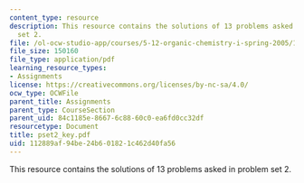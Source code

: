 ```yaml
---
content_type: resource
description: This resource contains the solutions of 13 problems asked in problem
  set 2.
file: /ol-ocw-studio-app/courses/5-12-organic-chemistry-i-spring-2005/112889af94be24b601821c462d40fa56_pset2_key.pdf
file_size: 150160
file_type: application/pdf
learning_resource_types:
- Assignments
license: https://creativecommons.org/licenses/by-nc-sa/4.0/
ocw_type: OCWFile
parent_title: Assignments
parent_type: CourseSection
parent_uid: 84c1185e-8667-6c88-60c0-ea6fd0cc32df
resourcetype: Document
title: pset2_key.pdf
uid: 112889af-94be-24b6-0182-1c462d40fa56
---
```

This resource contains the solutions of 13 problems asked in problem set 2.